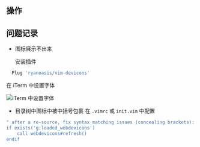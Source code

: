 ## 操作





## 问题记录

- 图标展示不出来

  安装插件

```bash
  Plug 'ryanoasis/vim-devicons'
  ```

  在 iTerm 中设置字体

  ![iTerm 中设置字体](https://img.alicdn.com/imgextra/i4/O1CN01z1nlNt1oGH71K4co0_!!6000000005197-2-tps-1860-1140.png)

  

- 目录树中图标中被中括号包裹
  在 `.vimrc` 或 `init.vim` 中配置

```bash
" after a re-source, fix syntax matching issues (concealing brackets):
if exists('g:loaded_webdevicons')
    call webdevicons#refresh()
endif
```

